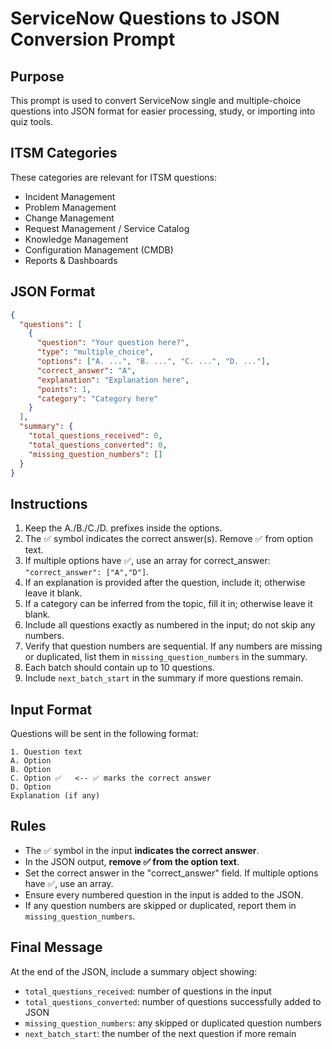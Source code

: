 # ServiceNow Questions to JSON Conversion Prompt

## Purpose

This prompt is used to convert ServiceNow single and multiple-choice questions into JSON format for easier processing, study, or importing into quiz tools.

## ITSM Categories

These categories are relevant for ITSM questions:

* Incident Management
* Problem Management
* Change Management
* Request Management / Service Catalog
* Knowledge Management
* Configuration Management (CMDB)
* Reports & Dashboards

## JSON Format

```json
{
  "questions": [
    {
      "question": "Your question here?",
      "type": "multiple_choice",
      "options": ["A. ...", "B. ...", "C. ...", "D. ..."],
      "correct_answer": "A",
      "explanation": "Explanation here",
      "points": 1,
      "category": "Category here"
    }
  ],
  "summary": {
    "total_questions_received": 0,
    "total_questions_converted": 0,
    "missing_question_numbers": []
  }
}
```

## Instructions

1. Keep the A./B./C./D. prefixes inside the options.
2. The ✅ symbol indicates the correct answer(s). Remove ✅ from option text.
3. If multiple options have ✅, use an array for correct_answer: `"correct_answer": ["A","D"]`.
4. If an explanation is provided after the question, include it; otherwise leave it blank.
5. If a category can be inferred from the topic, fill it in; otherwise leave it blank.
6. Include all questions exactly as numbered in the input; do not skip any numbers.
7. Verify that question numbers are sequential. If any numbers are missing or duplicated, list them in `missing_question_numbers` in the summary.
8. Each batch should contain up to 10 questions.
9. Include `next_batch_start` in the summary if more questions remain.

## Input Format

Questions will be sent in the following format:

```
1. Question text  
A. Option  
B. Option  
C. Option ✅   <-- ✅ marks the correct answer  
D. Option  
Explanation (if any)
```

## Rules

* The ✅ symbol in the input **indicates the correct answer**.
* In the JSON output, **remove ✅ from the option text**.
* Set the correct answer in the "correct_answer" field. If multiple options have ✅, use an array.
* Ensure every numbered question in the input is added to the JSON.
* If any question numbers are skipped or duplicated, report them in `missing_question_numbers`.

## Final Message

At the end of the JSON, include a summary object showing:

* `total_questions_received`: number of questions in the input
* `total_questions_converted`: number of questions successfully added to JSON
* `missing_question_numbers`: any skipped or duplicated question numbers
* `next_batch_start`: the number of the next question if more remain
